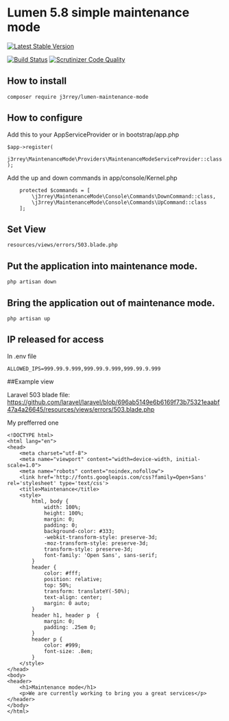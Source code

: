 # Lumen 5.8 simple maintenance mode

[![Latest Stable Version](https://poser.pugx.org/j3rrey/lumen-maintenance-mode/v/stable)](https://packagist.org/packages/j3rrey/lumen-maintenance-mode)

[![Build Status](https://travis-ci.org/j3rrey/lumen-maintenance-mode.svg)](https://travis-ci.org/rdehnhardt/lumen-maintenance-mode)
[![Scrutinizer Code Quality](https://scrutinizer-ci.com/g/j3rrey/lumen-maintenance-mode/badges/quality-score.png?b=master)](https://scrutinizer-ci.com/g/j3rrey/lumen-maintenance-mode/?branch=master)




## How to install

```
composer require j3rrey/lumen-maintenance-mode
```

## How to configure
Add this to your AppServiceProvider or in bootstrap/app.php

```
$app->register(
    j3rrey\MaintenanceMode\Providers\MaintenanceModeServiceProvider::class
);
```

Add the up and down commands in app/console/Kernel.php

```
    protected $commands = [
        \j3rrey\MaintenanceMode\Console\Commands\DownCommand::class,
        \j3rrey\MaintenanceMode\Console\Commands\UpCommand::class
    ];
```


## Set View

```
resources/views/errors/503.blade.php
```

## Put the application into maintenance mode.

```
php artisan down
```

## Bring the application out of maintenance mode.

```
php artisan up
```

## IP released for access

In .env file

```
ALLOWED_IPS=999.99.9.999,999.99.9.999,999.99.9.999
```

##Example view

Laravel 503 blade file:
https://github.com/laravel/laravel/blob/696ab5149e6b6169f73b75321eaabf47a4a26645/resources/views/errors/503.blade.php

My prefferred one
```
<!DOCTYPE html>
<html lang="en">
<head>
    <meta charset="utf-8">
    <meta name="viewport" content="width=device-width, initial-scale=1.0">
    <meta name="robots" content="noindex,nofollow">
    <link href='http://fonts.googleapis.com/css?family=Open+Sans' rel='stylesheet' type='text/css'>
    <title>Maintenance</title>
    <style>
        html, body {
            width: 100%;
            height: 100%;
            margin: 0;
            padding: 0;
            background-color: #333;
            -webkit-transform-style: preserve-3d;
            -moz-transform-style: preserve-3d;
            transform-style: preserve-3d;
            font-family: 'Open Sans', sans-serif;
        }
        header {
            color: #fff;
            position: relative;
            top: 50%;
            transform: translateY(-50%);
            text-align: center;
            margin: 0 auto;
        }
        header h1, header p  {
            margin: 0;
            padding: .25em 0;
        }
        header p {
            color: #999;
            font-size: .8em;
        }
    </style>
</head>
<body>
<header>
    <h1>Maintenance mode</h1>
    <p>We are currently working to bring you a great services</p>
</header>
</body>
</html>

```

